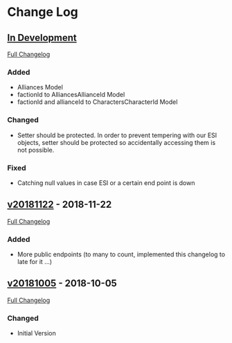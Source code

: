 
# Change Log

## [In Development](https://github.com/ppfeufer/eve-online-intel-tool/tree/development)
[Full Changelog](https://github.com/ppfeufer/eve-online-intel-tool/compare/v20181122...development)
### Added
- Alliances Model
- factionId to AlliancesAllianceId Model
- factionId and allianceId to CharactersCharacterId Model

### Changed
- Setter should be protected. In order to prevent tempering with our ESI objects, setter should be protected so accidentally accessing them is not possible.

### Fixed
- Catching null values in case ESI or a certain end point is down

## [v20181122](https://github.com/ppfeufer/eve-online-intel-tool/tag/v20181122) - 2018-11-22
[Full Changelog](https://github.com/ppfeufer/eve-online-intel-tool/compare/v20181005...v20181122)
### Added
- More public endpoints (to many to count, implemented this changelog to late for it ...)

## [v20181005](https://github.com/ppfeufer/eve-online-intel-tool/releases/tag/v20181005) - 2018-10-05
[Full Changelog](https://github.com/ppfeufer/eve-online-intel-tool/compare/v1.3.0...v1.3.1)
### Changed
- Initial Version
